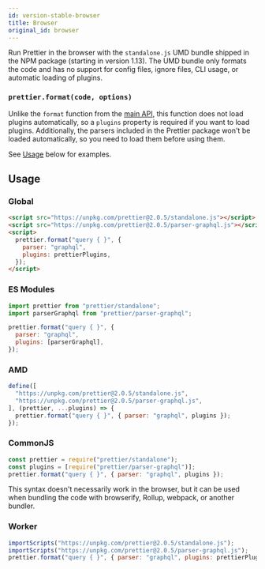 ```yaml
---
id: version-stable-browser
title: Browser
original_id: browser
---
```


Run Prettier in the browser with the `standalone.js` UMD bundle shipped in the NPM package (starting in version 1.13). The UMD bundle only formats the code and has no support for config files, ignore files, CLI usage, or automatic loading of plugins.

### `prettier.format(code, options)`

Unlike the `format` function from the [main API](api.md#prettierformatsource--options), this function does not load plugins automatically, so a `plugins` property is required if you want to load plugins. Additionally, the parsers included in the Prettier package won't be loaded automatically, so you need to load them before using them.

See [Usage](#usage) below for examples.

## Usage

### Global

```html
<script src="https://unpkg.com/prettier@2.0.5/standalone.js"></script>
<script src="https://unpkg.com/prettier@2.0.5/parser-graphql.js"></script>
<script>
  prettier.format("query { }", {
    parser: "graphql",
    plugins: prettierPlugins,
  });
</script>
```

### ES Modules

```js
import prettier from "prettier/standalone";
import parserGraphql from "prettier/parser-graphql";

prettier.format("query { }", {
  parser: "graphql",
  plugins: [parserGraphql],
});
```

### AMD

```js
define([
  "https://unpkg.com/prettier@2.0.5/standalone.js",
  "https://unpkg.com/prettier@2.0.5/parser-graphql.js",
], (prettier, ...plugins) => {
  prettier.format("query { }", { parser: "graphql", plugins });
});
```

### CommonJS

```js
const prettier = require("prettier/standalone");
const plugins = [require("prettier/parser-graphql")];
prettier.format("query { }", { parser: "graphql", plugins });
```

This syntax doesn't necessarily work in the browser, but it can be used when bundling the code with browserify, Rollup, webpack, or another bundler.

### Worker

```js
importScripts("https://unpkg.com/prettier@2.0.5/standalone.js");
importScripts("https://unpkg.com/prettier@2.0.5/parser-graphql.js");
prettier.format("query { }", { parser: "graphql", plugins: prettierPlugins });
```
